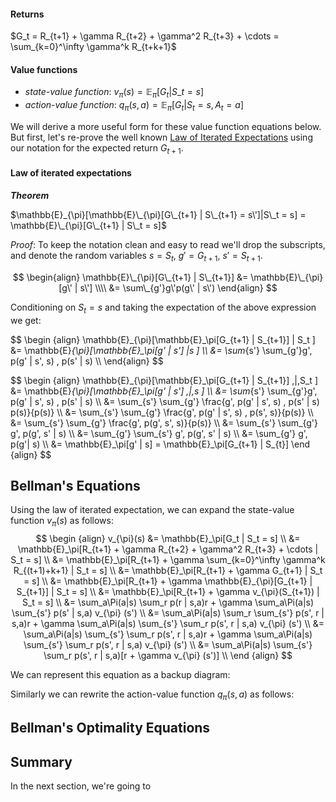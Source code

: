 #### Returns
$G_t = R_{t+1} + \gamma R_{t+2} + \gamma^2 R_{t+3} +  \cdots = \sum_{k=0}^\infty \gamma^k R_{t+k+1}$

#### Value functions
* _state-value function_:  $v_{\pi}(s) = \mathbb{E}_\pi[G_t | S\_t = s]$
* _action-value function_: $q_{\pi}(s,a) = \mathbb{E}_\pi[G_t | S_t = s, A_t =a]$

We will derive a more useful form for these value function equations below. But first, let's re-prove the well known [Law of Iterated Expectations](https://en.wikipedia.org/wiki/Law_of_total_expectation) using our notation for the expected return $G_{t+1}$.

#### Law of iterated expectations
***Theorem***

$\mathbb{E}_{\pi}[\mathbb{E}\_{\pi}[G\_{t+1} | S\_{t+1} = s\']|S\_t = s] = \mathbb{E}\_{\pi}[G\_{t+1} | S\_t = s]$ 


_Proof_: To keep the notation clean and easy to read we'll drop the subscripts, and denote the random variables $s=S_t$, $g'=G_{t+1}$, $s'=S_{t+1}$.

$$
\begin{align}
\mathbb{E}\_{\pi}[G\_{t+1} | S\_{t+1}] 
&= \mathbb{E}\_{\pi}[g\' | s\'] \\\\
&= \sum\_{g'}g\'p(g\' | s\')
\end{align}
$$

Conditioning on $S_t = s$ and taking the expectation of the above expression we get:

$$
\begin {align}
\mathbb{E}\_{\pi}[\mathbb{E}\_\pi[G\_{t+1} | S\_{t+1}] | S_t ]
&= \mathbb{E\}_{\pi}[\mathbb{E}\_\pi[g\' | s\'] |s ] \\\\
&= \sum_{s'} \sum_{g'}g'\, p(g\' | s\', s) \, p(s\' | s)  \\\\
\end{align}
$$


$$
\begin {align}
\mathbb{E}\_{\pi}[\mathbb{E}\_\pi[G\_{t+1} | S\_{t+1}] \,|\,S_t ]
&= \mathbb{E\}_{\pi}[\mathbb{E}\_\pi[g\' | s\'] \,|\,s ] \\\\
&= \sum_{s'} \sum_{g'}g'\, p(g\' | s\', s) \, p(s' | s)  \\\\
&= \sum_{s'} \sum_{g'} \frac{g'\, p(g\' | s\', s) \, p(s' | s) p(s)}{p(s)}  \\\\
&= \sum_{s'} \sum_{g'} \frac{g'\, p(g\' | s\', s) \, p(s', s)}{p(s)}  \\\\
&= \sum_{s'} \sum_{g'} \frac{g'\, p(g\', s\', s)}{p(s)}  \\\\
&= \sum_{s'} \sum_{g'} g'\, p(g\', s\' | s)  \\\\
&= \sum_{g'} \sum_{s'} g'\, p(g', s\' | s)  \\\\
&= \sum_{g'} g'\, p(g\'| s)  \\\\
&= \mathbb{E}\_\pi[g\' | s]
= \mathbb{E}\_\pi[G\_{t+1} | S\_{t}]
\end {align}
$$


## Bellman's Equations
Using the law of iterated expectation, we can expand the state-value function $v_{\pi}(s)$ as follows:
$$
\begin {align}
v_{\pi}(s) &= \mathbb{E}_\pi[G_t | S_t = s] \\
&= \mathbb{E}_\pi[R_{t+1} + \gamma R_{t+2} + \gamma^2 R_{t+3} +  \cdots | S_t = s] \\
&= \mathbb{E}_\pi[R_{t+1} + \gamma \sum_{k=0}^\infty \gamma^k R_{(t+1)+k+1} | S_t = s] \\
&= \mathbb{E}_\pi[R_{t+1} + \gamma G_{t+1} | S_t = s] \\
&= \mathbb{E}_\pi[R_{t+1} + \gamma \mathbb{E}_{\pi}[G_{t+1} | S_{t+1}] | S_t = s] \\
&= \mathbb{E}_\pi[R_{t+1} + \gamma v_{\pi}(S_{t+1}) | S_t = s] \\
&= \sum_a\Pi(a|s) \sum_r p(r | s,a)r + \gamma \sum_a\Pi(a|s) \sum_{s'} p(s' | s,a) v_{\pi} (s') \\
&= \sum_a\Pi(a|s) \sum_r \sum_{s'} p(s', r | s,a)r + \gamma \sum_a\Pi(a|s) \sum_{s'} \sum_r p(s', r | s,a) v_{\pi} (s') \\
&= \sum_a\Pi(a|s) \sum_{s'} \sum_r p(s', r | s,a)r + \gamma \sum_a\Pi(a|s) \sum_{s'} \sum_r p(s', r | s,a) v_{\pi} (s') \\
&= \sum_a\Pi(a|s) \sum_{s'} \sum_r p(s', r | s,a)[r + \gamma v_{\pi} (s')] \\
\end {align}
$$

We can represent this equation as a backup diagram:

Similarly we can rewrite the action-value function $q_{\pi}(s,a)$ as follows:




## Bellman's Optimality Equations









## Summary
In the next section, we're going to
